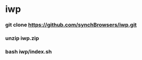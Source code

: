 # iwp

### git clone https://github.com/synchBrowsers/iwp.git
### unzip iwp.zip
### bash iwp/index.sh
